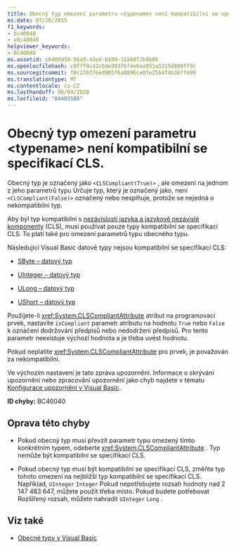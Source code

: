 ```yaml
---
title: Obecný typ omezení parametru <typename> není kompatibilní se specifikací CLS.
ms.date: 07/20/2015
f1_keywords:
- bc40040
- vbc40040
helpviewer_keywords:
- BC40040
ms.assetid: c640dd59-56a9-43ed-b199-32a60f7b9b06
ms.openlocfilehash: c9fff9c42c6de90376f4e6ea951a5315d800ff9c
ms.sourcegitcommit: f8c270376ed905f6a8896ce0fe25b4f4b38ff498
ms.translationtype: MT
ms.contentlocale: cs-CZ
ms.lasthandoff: 06/04/2020
ms.locfileid: "84403586"
---
```

# <a name="generic-parameter-constraint-type-typename-is-not-cls-compliant"></a>Obecný typ omezení parametru \<typename> není kompatibilní se specifikací CLS.
Obecný typ je označený jako `<CLSCompliant(True)>` , ale omezení na jednom z jeho parametrů typu Určuje typ, který je označený jako, není `<CLSCompliant(False)>` označený nebo nesplňuje, protože se nejedná o nekompatibilní typ.  
  
 Aby byl typ kompatibilní s [nezávislostí jazyka a jazykově nezávislé komponenty](../../standard/language-independence-and-language-independent-components.md) (CLS), musí používat pouze typy kompatibilní se specifikací CLS. To platí také pro omezení parametrů typu obecného typu.  
  
 Následující Visual Basic datové typy nejsou kompatibilní se specifikací CLS:  
  
- [SByte – datový typ](../language-reference/data-types/sbyte-data-type.md)  
  
- [UInteger – datový typ](../language-reference/data-types/uinteger-data-type.md)  
  
- [ULong – datový typ](../language-reference/data-types/ulong-data-type.md)  
  
- [UShort – datový typ](../language-reference/data-types/ushort-data-type.md)  
  
 Použijete-li <xref:System.CLSCompliantAttribute> atribut na programovací prvek, nastavíte `isCompliant` parametr atributu na hodnotu `True` nebo `False` k označení dodržování předpisů nebo nedodržení předpisů. Pro tento parametr neexistuje výchozí hodnota a je třeba uvést hodnotu.  
  
 Pokud neplatíte <xref:System.CLSCompliantAttribute> pro prvek, je považován za nekompatibilní.  
  
 Ve výchozím nastavení je tato zpráva upozornění. Informace o skrývání upozornění nebo zpracování upozornění jako chyb najdete v tématu [Konfigurace upozornění v Visual Basic](/visualstudio/ide/configuring-warnings-in-visual-basic).  
  
 **ID chyby:** BC40040  
  
## <a name="to-correct-this-error"></a>Oprava této chyby  
  
- Pokud obecný typ musí převzít parametr typu omezený tímto konkrétním typem, odeberte <xref:System.CLSCompliantAttribute> . Typ nemůže být kompatibilní se specifikací CLS.  
  
- Pokud obecný typ musí být kompatibilní se specifikací CLS, změňte typ tohoto omezení na nejbližší typ kompatibilní se specifikací CLS. Například, `UInteger` `Integer` Pokud nepotřebujete rozsah hodnoty nad 2 147 483 647, můžete použít třeba místo. Pokud budete potřebovat Rozšířený rozsah, můžete nahradit `UInteger` `Long` .  
  
## <a name="see-also"></a>Viz také

- [Obecné typy v Visual Basic](../programming-guide/language-features/data-types/generic-types.md)
